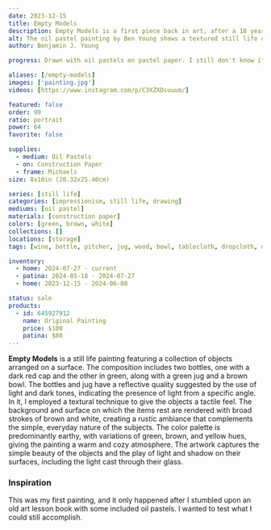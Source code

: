 ```yaml
---
date: 2023-12-15
title: Empty Models
description: Empty Models is a first piece back in art, after a 18 year hiatus since childhood. A still life study after discovering old oil pastels stored away in storage.
alt: The oil pastel painting by Ben Young shows a textured still life composition of two green bottles, a green jug, and a brown bowl on a hung white fabric surface against a dark wooden background.
author: Benjamin J. Young

progress: Drawn with oil pastels on pastel paper. I still don't know if this is considered a "painting" or "drawing". The majority of the artwork was done in two evenings. But that was the build the basic shapes. From there it took a week of coming back to it and fixing details or filling in imperfections. The old pastels I had on hand did not make things easier.

aliases: [/empty-models]
images: ['painting.jpg']
videos: [https://www.instagram.com/p/C3XZXDsuuum/]

featured: false
order: 99
ratio: portrait
power: 64
favorite: false

supplies:
  - medium: Oil Pastels
  - on: Construction Paper
  - frame: Michaels
size: 8x10in (20.32x25.40cm)

series: [still life]
categories: [impressionism, still life, drawing]
mediums: [oil pastel]
materials: [construction paper]
colors: [green, brown, white]
collections: []
locations: [storage]
tags: [wine, bottle, pitcher, jug, wood, bowl, tablecloth, dropcloth, dining, room, table, backdrop, warm, indoors]

inventory:
  - home: 2024-07-27 - current
  - patina: 2024-05-18 - 2024-07-27
  - home: 2023-12-15 - 2024-06-08

status: sale
products:
  - id: 645927912
    name: Original Painting
    price: $100
    patina: $80
---
```


**Empty Models** is a still life painting featuring a collection of objects arranged on a surface. The composition includes two bottles, one with a dark red cap and the other in green, along with a green jug and a brown bowl. The bottles and jug have a reflective quality suggested by the use of light and dark tones, indicating the presence of light from a specific angle. In it, I employed a textural technique to give the objects a tactile feel. The background and surface on which the items rest are rendered with broad strokes of brown and white, creating a rustic ambiance that complements the simple, everyday nature of the subjects. The color palette is predominantly earthy, with variations of green, brown, and yellow hues, giving the painting a warm and cozy atmosphere. The artwork captures the simple beauty of the objects and the play of light and shadow on their surfaces, including the light cast through their glass.

<!--more-->

### Inspiration ###

This was my first painting, and it only happened after I stumbled upon an old art lesson book with some included oil pastels. I wanted to test what I could still accomplish.